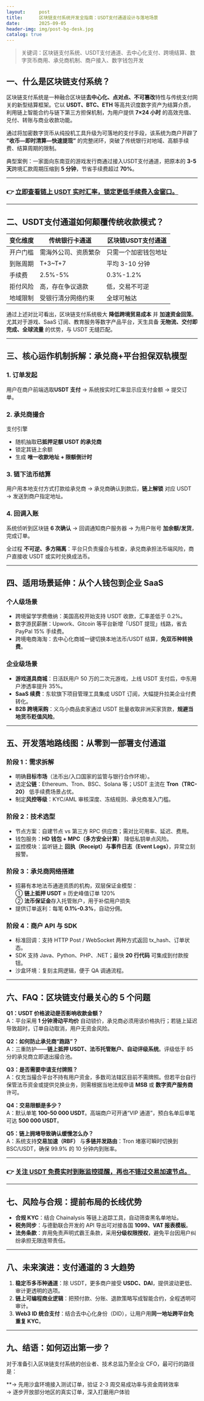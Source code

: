 ```yaml
---
layout:     post
title:      区块链支付系统开发全指南：USDT支付通道设计与落地场景
date:       2025-09-05
header-img: img/post-bg-desk.jpg
catalog: true
---
```


> 关键词：区块链支付系统、USDT支付通道、去中心化支付、跨境结算、数字货币商用、承兑商机制、商户接入、数字钱包开发

## 一、什么是区块链支付系统？

区块链支付系统是一种融合区块链**去中心化、点对点、不可篡改**特性与传统支付网关的新型结算框架。它以 **USDT、BTC、ETH** 等高共识度数字资产为结算介质，利用链上智能合约与链下第三方担保机制，为用户提供 **7×24 小时** 的高效充值、兑付、转账与商业收款功能。

通过将加密数字货币从纯投机工具升级为可落地的支付手段，该系统为商户开辟了 **“收币—即时清算—快速提现”** 的完整闭环，突破了传统银行对地域、高额手续费、结算周期的限制。

典型案例：一家面向东南亚的游戏发行商通过接入USDT支付通道，把原本的 **3-5 天**跨境汇款周期压缩到 **5 分钟**，节省手续费超过 **70%**。

---

### 👉 [立即查看链上 USDT 实时汇率，锁定更低手续费入金窗口。](https://okxdog.com/)

---

## 二、USDT支付通道如何颠覆传统收款模式？

| 变化维度 | 传统银行卡通道 | 区块链USDT支付通道 |
|---|---|---|
| 开户门槛 | 需海外公司、资质繁杂 | 只需一个加密钱包地址 |
| 到账周期 | T+3~T+7 | 平均 3-10 分钟 |
| 手续费 | 2.5%-5% | 0.3%-1.2% |
| 拒付风险 | 高，存在争议退款 | 低，交易不可逆 |
| 地域限制 | 受银行清分网络约束 | 全球可触达 |

通过上述对比可看出，区块链支付系统极大 **降低跨境贸易成本** 并 **加速资金回笼**。尤其对于游戏、SaaS 订阅、教育服务等数字产品平台，天生具备 **无物流、交付即完成、全球流量** 的优势，与 USDT 无缝匹配。

---

## 三、核心运作机制拆解：承兑商+平台担保双轨模型

### 1. 订单发起
用户在商户前端选取**USDT 支付** → 系统按实时汇率显示应支付金额 → 提交订单。

### 2. 承兑商撮合
支付引擎  
- 随机抽取**已抵押足额 USDT 的承兑商**  
- 锁定其链上余额  
- 生成 **唯一收款地址 + 限额倒计时**

### 3. 链下法币结算
用户用本地支付方式打款给承兑商 → 承兑商确认到款后，**链上解锁** 对应 USDT → 发送到商户指定地址。

### 4. 回调入账
系统侦听到区块链 **6 次确认** → 回调通知商户服务器 → 为用户账号 **加余额/发货**，完成订单。

全过程 **不可逆、多方隔离**：平台只负责撮合与核查，承兑商承担法币端风险，商户直接收 USDT 或实时兑换成法币。

---

## 四、适用场景延伸：从个人钱包到企业 SaaS

### 个人级场景
- 跨境留学学费缴纳：美国高校开始支持 USDT 收款，汇率差低于 0.2%。  
- 数字游民薪酬：Upwork、Gitcoin 等平台新增「USDT 提现」线路，省去 PayPal 15% 手续费。  
- 跨境电商海淘：去中心化商城一键切换本地法币/USDT 结算，**免双币种转换费**。

### 企业级场景
- **游戏道具商城**：日活跃用户 50 万的二次元游戏，上线 USDT 支付后，中东用户渗透率提升 35%。  
- **SaaS 续费**：东软旗下项目管理工具集成 USDT 订阅，大幅提升拉美企业付费转化。  
- **B2B 跨境采购**：义乌小商品卖家通过 USDT 批量收取非洲买家货款，**规避当地货币贬值风险**。

---

## 五、开发落地路线图：从零到一部署支付通道

### 阶段 1：需求拆解
- 明确**目标市场**（法币出/入口国家的监管与银行合作环境）。  
- 选定**公链**：Ethereum、Tron、BSC、Solana 等；USDT 主流在 **Tron（TRC-20）** 低手续费场景占优。  
- 制定**风控等级**：KYC/AML 审核深度、冻结规则、承兑商准入门槛。

### 阶段 2：技术选型
- 节点方案：自建节点 vs 第三方 RPC 供应商；需对比可用率、延迟、费用。  
- 钱包服务：**HD 钱包 + MPC（多方安全计算）** 降低私钥单点风险。  
- 监控模块：监听链上 **回执（Receipt）与事件日志（Event Logs）**，异常立刻报警。

### 阶段 3：承兑商网络搭建
- 招募有本地法币通道资质的机构，双层保证金模型：  
  ① **链上抵押 USDT** ≥ 历史峰值订单 120%  
  ② **法币保证金**存入托管账户，用于补偿用户损失  
- 提供订单返利：每笔 **0.1%-0.3%**，自动分佣。

### 阶段 4：商户 API 与 SDK
- 标准回调：支持 HTTP Post / WebSocket 两种方式返回 tx_hash、订单状态。  
- SDK 支持 Java、Python、PHP、.NET；最快 **20 行代码** 可集成到付款按钮。  
- 沙盒环境：复刻主网逻辑，便于 QA 调通流程。

---

## 六、FAQ：区块链支付最关心的 5 个问题

**Q1：USDT 价格波动是否影响收款金额？**  
A：平台采用 **1 分钟滑动平均价** 自动锁价，承兑商必须用该价格执行；若链上延迟导致超时，订单自动取消，用户无资金风险。

**Q2：如何防止承兑商“跑路”？**  
A：三重防护——**链上抵押 USDT、法币托管账户、自动评级系统**。评级低于 85 分的承兑商立即退出撮合池。

**Q3：是否需要申请支付牌照？**  
A：仅充当撮合平台不持有用户资金，多数司法辖区目前不需牌照。但若平台自行保管法币资金或提供兑换业务，则需根据当地法规申请 **MSB** 或 **数字资产服务商** 许可。

**Q4：交易限额是多少？**  
A：默认单笔 **100-50 000 USDT**。高端商户可开通“VIP 通道”，预白名单后单笔可达 **500 000 USDT**。

**Q5：链上拥堵导致确认缓慢怎么办？**  
A：系统支持**交易加速（RBF）** 与**多链并发路由**：Tron 堵塞可瞬时切换到 BSC/USDT，确保 99.9% 的 10 分钟内到账率。

---

### 👉 [关注 USDT 免费实时到账监控提醒，再也不错过交易加速节点。](https://okxdog.com/)

---

## 七、风险与合规：提前布局的长线优势

- **合规 KYC**：结合 Chainalysis 等链上追踪工具，自动筛查黑名单地址。  
- **税务同步**：与德勤联合开发的 API 导出可对接各国 **1099、VAT 报表模板**。  
- **法务条款**：弃用免责声明式霸王条款，采用**分级权限授权**，避免平台因用户纠纷承担无限连带责任。

---

## 八、未来演进：支付通道的 3 大趋势

1. **稳定币多币种通道**：除 USDT，更多商户接受 **USDC、DAI**，提供波动更低、审计更透明的选项。  
2. **链上可编程商业逻辑**：把预付款、分账、退款策略写成智能合约，全程透明可审计。  
3. **Web3 ID 统合支付**：结合去中心化身份（DID），让用户用**同一地址跨平台免重复 KYC**。

---

## 九、结语：如何迈出第一步？

对于准备引入区块链支付系统的创业者、技术总监乃至企业 CFO，最可行的路径是：

**→ 先用沙盒环境接入测试订单，验证 2-3 周交易成功率与资金周转效率  
→ 逐步开放部分地区的真实订单，深入打磨用户体验